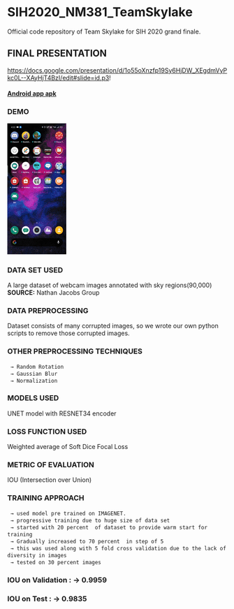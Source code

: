 # SIH2020_NM381_TeamSkylake
Official code repository of Team Skylake for SIH 2020 grand finale.

## FINAL PRESENTATION
https://docs.google.com/presentation/d/1o55oXnzfp19Sy6HjDW_XEgdmVyPkc0L--XAyHjT4BzI/edit#slide=id.p3!

#### [Android app apk](https://drive.google.com/file/d/17NIiGfxXryZxkhsEZoDY4JC0C-JDRMxz/view?usp=sharing)


### DEMO
![](demo.gif)


### DATA SET USED
A large dataset of webcam images annotated with sky regions(90,000)
  **SOURCE:** Nathan Jacobs Group

### DATA PREPROCESSING
Dataset consists of many corrupted images, so we wrote our own python scripts to remove those corrupted images.
### OTHER PREPROCESSING TECHNIQUES
     → Random Rotation
     → Gaussian Blur
     → Normalization
            
### MODELS USED
UNET model with RESNET34 encoder
### LOSS FUNCTION USED
Weighted average of Soft Dice
Focal Loss
### METRIC OF EVALUATION
IOU (Intersection over Union)

### TRAINING APPROACH
     → used model pre trained on IMAGENET.
     → progressive training due to huge size of data set
     → started with 20 percent  of dataset to provide warm start for training
     → Gradually increased to 70 percent  in step of 5
     → this was used along with 5 fold cross validation due to the lack of diversity in images
     → tested on 30 percent images
### IOU on Validation   : → 0.9959
### IOU on Test         : → 0.9835

